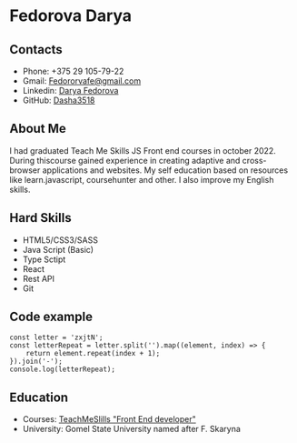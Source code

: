 # Fedorova Darya

## Contacts

+ Phone: +375 29 105-79-22
+ Gmail: Fedororvafe@gmail.com
+ Linkedin: [Darya Fedorova](https://www.linkedin.com/in/darya-fedorova-969932242/)
+ GitHub: [Dasha3518](https://github.com/Dasha3518)


## About Me
I had graduated Teach Me Skills JS Front end courses in october 2022. During thiscourse gained experience in creating adaptive and cross-browser applications and websites. My self education based on resources like learn.javascript, coursehunter and other. I also improve my English skills.

## Hard Skills

+ HTML5/CSS3/SASS
+ Java Script (Basic)
+ Type Sctipt
+ React
+ Rest API
+ Git

## Code example
```
const letter = 'zxjtN';
const letterRepeat = letter.split('').map((element, index) => {
    return element.repeat(index + 1);
}).join('-');
console.log(letterRepeat);
```

## Education

+ Courses: [TeachMeSlills "Front End developer"](https://teachmeskills.by/kursy-programmirovaniya/frontend-html-css-javascript-minsk)
+ University: Gomel State University named after F. Skaryna
